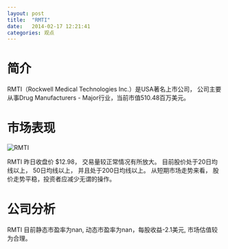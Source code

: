 ```yaml
---
layout: post
title:  "RMTI"
date:   2014-02-17 12:21:41
categories: 观点
---
```


# 简介
RMTI（Rockwell Medical Technologies Inc.）是USA著名上市公司，
公司主要从事Drug Manufacturers - Major行业，当前市值510.48百万美元。

# 市场表现

![RMTI](http://finviz.com/chart.ashx?t=RMTI&ty=c&ta=1&p=d&s=l)

RMTI 昨日收盘价 $12.98，
交易量较正常情况有所放大。
目前股价处于20日均线以上，
50日均线以上，
并且处于200日均线以上。
从短期市场走势来看，
股价走势平稳，投资者应减少无谓的操作。

# 公司分析
RMTI 目前静态市盈率为nan, 动态市盈率为nan，每股收益-2.1美元,
市场估值较为合理。
